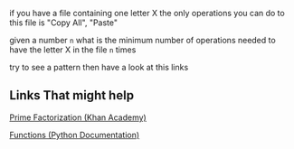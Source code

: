 if you have a file containing one letter X
the only operations you can do to this file is "Copy All", "Paste"

given a number `n` what is the minimum number of operations needed to have the letter X in the file `n` times 

try to see a pattern then have a look at this links

## Links That might help
[Prime Factorization (Khan Academy)](https://www.khanacademy.org/math/pre-algebra/pre-algebra-factors-multiples/pre-algebra-prime-factorization-prealg/v/prime-factorization)

[Functions (Python Documentation)](https://docs.python.org/3/tutorial/controlflow.html#defining-functions)
